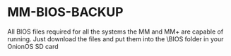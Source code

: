 # MM-BIOS-BACKUP
All BIOS files required for all the systems the MM and MM+ are capable of running.
Just download the files and put them into the \BIOS folder in your OnionOS SD card
